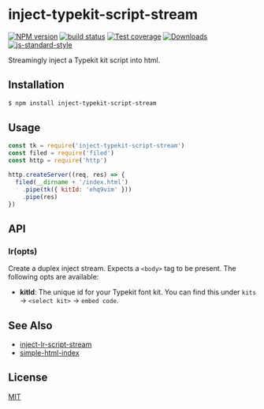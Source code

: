 # inject-typekit-script-stream
[![NPM version][npm-image]][npm-url]
[![build status][travis-image]][travis-url]
[![Test coverage][codecov-image]][codecov-url]
[![Downloads][downloads-image]][downloads-url]
[![js-standard-style][standard-image]][standard-url]

Streamingly inject a Typekit kit script into html.

## Installation
```sh
$ npm install inject-typekit-script-stream
```

## Usage
```js
const tk = require('inject-typekit-script-stream')
const filed = require('filed')
const http = require('http')

http.createServer((req, res) => {
  filed(__dirname + '/index.html')
    .pipe(tk({ kitId: 'ehq9vim' }))
    .pipe(res)
})
```

## API
### lr(opts)
Create a duplex inject stream. Expects a `<body>` tag to be present. The
following opts are available:
- __kitId__: The unique id for your Typekit font kit. You can find this under
  `kits` -> `<select kit>` -> `embed code`.

## See Also
- [inject-lr-script-stream](https://github.com/yoshuawuyts/inject-lr-script-stream)
- [simple-html-index](https://github.com/mattdesl/simple-html-index)

## License
[MIT](https://tldrlegal.com/license/mit-license)

[npm-image]: https://img.shields.io/npm/v/inject-typekit-script-stream.svg?style=flat-square
[npm-url]: https://npmjs.org/package/inject-typekit-script-stream
[travis-image]: https://img.shields.io/travis/yoshuawuyts/inject-typekit-script-stream/master.svg?style=flat-square
[travis-url]: https://travis-ci.org/yoshuawuyts/inject-typekit-script-stream
[codecov-image]: https://img.shields.io/codecov/c/github/yoshuawuyts/inject-typekit-script-stream/master.svg?style=flat-square
[codecov-url]: https://codecov.io/github/yoshuawuyts/inject-typekit-script-stream
[downloads-image]: http://img.shields.io/npm/dm/inject-typekit-script-stream.svg?style=flat-square
[downloads-url]: https://npmjs.org/package/inject-typekit-script-stream
[standard-image]: https://img.shields.io/badge/code%20style-standard-brightgreen.svg?style=flat-square
[standard-url]: https://github.com/feross/standard
